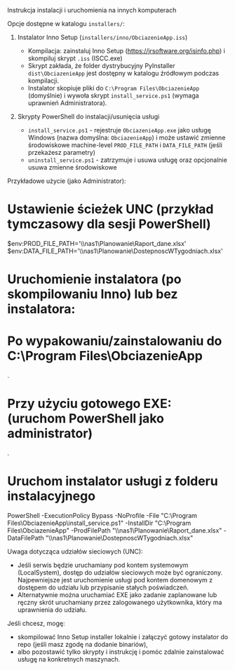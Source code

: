 Instrukcja instalacji i uruchomienia na innych komputerach

Opcje dostępne w katalogu `installers/`:

1) Instalator Inno Setup (`installers/inno/ObciazenieApp.iss`)
   - Kompilacja: zainstaluj Inno Setup (https://jrsoftware.org/isinfo.php) i skompiluj skrypt `.iss` (ISCC.exe)
   - Skrypt zakłada, że folder dystrybucyjny PyInstaller `dist\ObciazenieApp` jest dostępny w katalogu źródłowym podczas kompilacji.
   - Instalator skopiuje pliki do `C:\Program Files\ObciazenieApp` (domyślnie) i wywoła skrypt `install_service.ps1` (wymaga uprawnień Administratora).

2) Skrypty PowerShell do instalacji/usunięcia usługi
   - `install_service.ps1` - rejestruje `ObciazenieApp.exe` jako usługę Windows (nazwa domyślna: `ObciazenieApp`) i może ustawić zmienne środowiskowe machine-level `PROD_FILE_PATH` i `DATA_FILE_PATH` (jeśli przekażesz parametry)
   - `uninstall_service.ps1` - zatrzymuje i usuwa usługę oraz opcjonalnie usuwa zmienne środowiskowe

Przykładowe użycie (jako Administrator):

# Ustawienie ścieżek UNC (przykład tymczasowy dla sesji PowerShell)
$env:PROD_FILE_PATH='\\\\nas1\\Planowanie\\Raport_dane.xlsx'
$env:DATA_FILE_PATH='\\\\nas1\\Planowanie\\DostepnoscWTygodniach.xlsx'

# Uruchomienie instalatora (po skompilowaniu Inno) lub bez instalatora:
# Po wypakowaniu/zainstalowaniu do C:\Program Files\ObciazenieApp
.
# Przy użyciu gotowego EXE: (uruchom PowerShell jako administrator)
.
# Uruchom instalator usługi z folderu instalacyjnego
PowerShell -ExecutionPolicy Bypass -NoProfile -File "C:\Program Files\ObciazenieApp\install_service.ps1" -InstallDir "C:\Program Files\ObciazenieApp" -ProdFilePath "\\\\nas1\\Planowanie\\Raport_dane.xlsx" -DataFilePath "\\\\nas1\\Planowanie\\DostepnoscWTygodniach.xlsx"

Uwaga dotycząca udziałów sieciowych (UNC):
- Jeśli serwis będzie uruchamiany pod kontem systemowym (LocalSystem), dostęp do udziałów sieciowych może być ograniczony. Najpewniejsze jest uruchomienie usługi pod kontem domenowym z dostępem do udziału lub przypisanie stałych poświadczeń.
- Alternatywnie można uruchamiać EXE jako zadanie zaplanowane lub ręczny skrót uruchamiany przez zalogowanego użytkownika, który ma uprawnienia do udziału.

Jeśli chcesz, mogę:
- skompilować Inno Setup installer lokalnie i załączyć gotowy instalator do repo (jeśli masz zgodę na dodanie binariów),
- albo pozostawić tylko skrypty i instrukcję i pomóc zdalnie zainstalować usługę na konkretnych maszynach.
